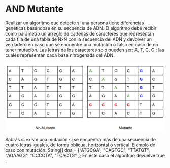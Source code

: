# AND Mutante

Realizar un algoritmo que detecte si una persona tiene diferencias genéticas basándose en su secuencia de ADN. El algoritmo debe recibir como parámetro un arreglo de cadenas de caracteres que representan cada fila de una tabla de NxN con la secuencia del ADN y devolver un verdadero en caso que se encuentre una mutación o falso en caso de no tener mutación. Las letras de los caracteres solo pueden ser: A, T, C, G ; las cuales representan cada base nitrogenada del ADN.

![secuencia ADN](https://github.com/santiago120600/ADN_Mutante/blob/main/matris.png)

Sabrás sí existe una mutación si se encuentra más de una secuencia de cuatro letras iguales, de forma oblicua, horizontal o vertical. Ejemplo de caso con mutación:
String[] dna = [“ATGCGA", "CAGTGC", "TTATGT", "AGAAGG", "CCCCTA", "TCACTG" ];
En este caso el algoritmo devuelve true . 